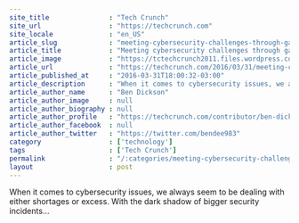 ```yaml
---
site_title               : "Tech Crunch"
site_url                 : "https://techcrunch.com"
site_locale              : "en_US"
article_slug             : "meeting-cybersecurity-challenges-through-gamification"
article_title            : "Meeting cybersecurity challenges through gamification"
article_image            : "https://tctechcrunch2011.files.wordpress.com/2014/12/security.jpg?w=764&h=400&crop=1"
article_url              : "https://techcrunch.com/2016/03/31/meeting-cybersecurity-challenges-through-gamification/"
article_published_at     : "2016-03-31T18:00:32-03:00"
article_description      : "When it comes to cybersecurity issues, we always seem to be dealing with either shortages or excess. With the dark shadow of bigger security incidents..."
article_author_name      : "Ben Dickson"
article_author_image     : null
article_author_biography : null
article_author_profile   : "https://techcrunch.com/contributor/ben-dickson/"
article_author_facebook  : null
article_author_twitter   : "https://twitter.com/bendee983"
category                 : ['technology']
tags                     : ['Tech Crunch']
permalink                : "/:categories/meeting-cybersecurity-challenges-through-gamification/"
layout                   : post
---
```


When it comes to cybersecurity issues, we always seem to be dealing with either shortages or excess. With the dark shadow of bigger security incidents...
